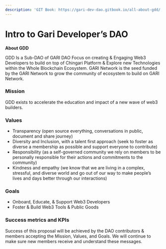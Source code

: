 ```yaml
---
description: 'GIT Book: https://gari-dev-dao.gitbook.io/all-about-gdd/'
---
```


# Intro to Gari Developer’s DAO

**About GDD**

GDD Is a Sub-DAO of GARI DAO Focus on creating & Engaging Web3 Developers to build on top of Chingari Platform & Explore new Technologies within the Whole Blockchain Ecosystem. GARI Network is the seed funded by the GARI Network to grow the community of ecosystem to build on GARI Network.

### **Mission**

GDD exists to accelerate the education and impact of a new wave of web3 builders.

### **Values**

* Transparency (open source everything, conversations in public, document and share journey)
* Diversity and Inclusion, with a talent first approach (seek to foster as diverse a membership as possible and support everyone to contribute)
* Responsibility (as a self-governed community we rely on members to be personally responsible for their actions and commitments to the community)
* Kindness and empathy (we know that we are living in a complex, stressful, and diverse world and go out of our way to make people’s lives and days better through our interactions)

### **Goals**

* Onboard, Educate, & Support Web3 Developers
* Foster & Build Web3 Tools & Public Goods

### **Success metrics and KPIs**

Success of this proposal will be achieved by the DAO contributors & members accepting the Mission, Values, and Goals. We will continue to make sure new members receive and understand these messages.
